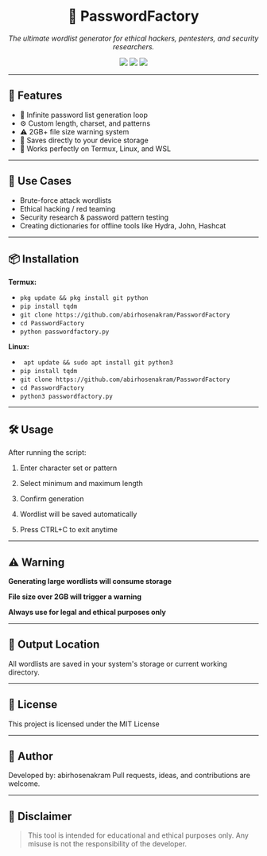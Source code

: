 <h1 align="center">🔐 PasswordFactory</h1>
<p align="center"><i>The ultimate wordlist generator for ethical hackers, pentesters, and security researchers.</i></p>

<p align="center">
  <img src="https://img.shields.io/badge/made%20by-abirhosenakram-blue?style=flat-square">
  <img src="https://img.shields.io/badge/version-1.0-brightgreen?style=flat-square">
  <img src="https://img.shields.io/badge/python-3.x-yellow?style=flat-square">
</p>

---

## 🚀 Features

- 🔁 Infinite password list generation loop
- ⚙️ Custom length, charset, and patterns
- ⚠️ 2GB+ file size warning system
- 💾 Saves directly to your device storage
- 🧪 Works perfectly on Termux, Linux, and WSL

---

## 🧠 Use Cases

- Brute-force attack wordlists
- Ethical hacking / red teaming
- Security research & password pattern testing
- Creating dictionaries for offline tools like Hydra, John, Hashcat

---

## 📦 Installation

**Termux:**

- `pkg update && pkg install git python`  
- `pip install tqdm`  
- `git clone https://github.com/abirhosenakram/PasswordFactory`  
- `cd PasswordFactory`  
- `python passwordfactory.py`  

**Linux:**

- ` apt update && sudo apt install git python3`  
- `pip install tqdm`  
- `git clone https://github.com/abirhosenakram/PasswordFactory`
- `cd PasswordFactory`  
- `python3 passwordfactory.py`  


---

## 🛠️ Usage

After running the script:

1. Enter character set or pattern


2. Select minimum and maximum length


3. Confirm generation


4. Wordlist will be saved automatically


5. Press CTRL+C to exit anytime




---

## ⚠️ Warning

**Generating large wordlists will consume storage**

**File size over 2GB will trigger a warning**

**Always use for legal and ethical purposes only**



---

## 📂 Output Location

All wordlists are saved in your system's storage or current working directory.


---

## 📄 License

This project is licensed under the MIT License


---

## 👤 Author

Developed by: abirhosenakram
Pull requests, ideas, and contributions are welcome.


---

## 🧠 Disclaimer

> This tool is intended for educational and ethical purposes only.
Any misuse is not the responsibility of the developer.